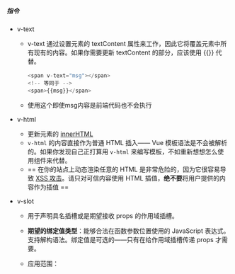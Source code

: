 ##### 指令

* v-text

  * v-text 通过设置元素的 textContent 属性来工作，因此它将覆盖元素中所有现有的内容。如果你需要更新 textContent 的部分，应该使用 {{}} 代替。

    ```js
    <span v-text="msg"></span>
    <!-- 等同于 -->
    <span>{{msg}}</span>
    ```

  * 使用这个即使msg内容是前端代码也不会执行

* v-html

  *  更新元素的 [innerHTML](https://developer.mozilla.org/en-US/docs/Web/API/Element/innerHTML) 
  *  `v-html` 的内容直接作为普通 HTML 插入—— Vue 模板语法是不会被解析的。如果你发现自己正打算用 `v-html` 来编写模板，不如重新想想怎么使用组件来代替。 
  * == 在你的站点上动态渲染任意的 HTML 是非常危险的，因为它很容易导致 [XSS 攻击](https://en.wikipedia.org/wiki/Cross-site_scripting)。请只对可信内容使用 HTML 插值，**绝不要**将用户提供的内容作为插值 ==

* v-slot

  *  用于声明具名插槽或是期望接收 props 的作用域插槽。 

  * **期望的绑定值类型**：能够合法在函数参数位置使用的 JavaScript 表达式。支持解构语法。绑定值是可选的——只有在给作用域插槽传递 props 才需要。

  * 应用范围：

    <template>
    components (用于带有 prop 的单个默认插槽)

* v-pre
  *  跳过该元素及其所有子元素的编译。比如静态的html，并不需要vue编译，使用v-pre就可以跳过扫描。提高性能 
  *  元素内具有 `v-pre`，所有 Vue 模板语法都会被保留并按原样渲染。最常见的用例就是显示原始双大括号标签及内容。 
* v-cloak
  *  用于隐藏尚未完成编译的 DOM 模板 （比如因为网络延迟{{}msg}还没有渲染好，那就暂时隐藏）

* v-once

  *  仅渲染元素和组件一次，并跳过之后的更新。 
  *  在随后的重新渲染，元素/组件及其所有子项将被当作静态内容并跳过渲染。这可以用来优化更新时的性能。 

* 自定义指令

  *  除了 Vue 内置的一系列指令 (比如 `v-model` 或 `v-show`) 之外，Vue 还允许你注册自定义的指令 (Custom Directives)。 

  *  一个自定义指令由一个包含类似组件生命周期钩子的对象来定义。钩子函数会接收到指令所绑定元素作为其参数。下面是一个自定义指令的例子，当一个 input 元素被 Vue 插入到 DOM 中后，它会被自动聚焦： 

  * 关于指令的名字  1.v- 不需要写  2.vue建议名字小写，多个单词采用 - 衔接

    ```js
    <body>
        <div id="app">
            <div v-text-danger="msg"></div>
        </div>
        <script>
            const vm = new Vue({
            el:'#app',
            data: {
                msg:'自定义指令'
            },
            directives:{
                //自定义指令，关于指令的名字  1.v- 不需要写  2.vue建议名字小写，多个单词采用 - 衔接
                //回调函数执行时机：第一个：标签和指令第一次绑定的时候。第二个：模板被重新解析的时候
                //第一个是dom元素，第二个是描述绑定关系的对象
                'text-danger':function(dom,obj){
                    console.log(dom);//在这里就是div
                    console.log(obj);
                    dom.innerText=obj.value
                    dom.style.color='red'
                }
            }
            })
        </script>
    </body>
    ```

    ![1712645614183](%E6%8C%87%E4%BB%A4.assets/1712645614183.png)

  * 上面的如果去修改父节点的样式就会出现问题

    * 函数在执行时，指令和元素只是在内存层面完成了绑定，元素还没有插入到真实的页面

  * 使用对象式解决，对象可以在不同时刻调用不同的钩子函数

    ```js
                'bind-blue' : {
                        // 这个对象中三个方法的名字不能随便写。
                        // 这三个函数将来都会被自动调用。
                        // 元素与指令初次绑定的时候，自动调用bind
                        // 注意：在特定的时间节点调用特定的函数，这种被调用的函数称为钩子函数。
                        bind(element, binding){
                            element.value = binding.value
                        },
                        // 元素被插入到页面之后，这个函数自动被调用。
                        inserted(element, binding){
                            element.parentNode.style.backgroundColor = 'blue'
                        },
                        // 当模板重新解析的时候，这个函数会被自动调用。
                        update(element, binding){
                            element.value = binding.value
                        }
                }
    ```

  * 全局指令

    ```js
            // 定义全局的指令
            // 函数式
            Vue.directive('text-danger', function(element, binding){
                //对于自定义指令来说，函数体当中的this是window，而不是vue实例。
                console.log(this)
                element.innerText = binding.value
                element.style.color = 'red'
            })
     
            // 对象式
            Vue.directive('bind-blue', {
                bind(element, binding){
                    element.value = binding.value
                    console.log(this)
                },
                inserted(element, binding){
                    element.parentNode.style.backgroundColor = 'skyblue'
                    console.log(this)
                },
                update(element, binding){
                    element.value = binding.value
                    console.log(this)
                }
            })
    ```

  * **注意：自定义指令this是window，不是vue**

